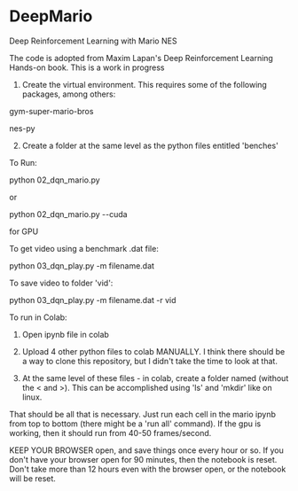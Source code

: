 # DeepMario
Deep Reinforcement Learning with Mario NES

The code is adopted from Maxim Lapan's Deep Reinforcement Learning Hands-on book. This is a work in progress

1. Create the virtual environment. This requires some of the following packages, among others:

gym-super-mario-bros

nes-py

2. Create a folder at the same level as the python files entitled 'benches'

To Run:

python 02_dqn_mario.py

or 

python 02_dqn_mario.py --cuda

for GPU

To get video using a benchmark .dat file:

python 03_dqn_play.py -m filename.dat

To save video to folder 'vid':

python 03_dqn_play.py -m filename.dat -r vid


To run in Colab:

1. Open ipynb file in colab

2. Upload 4 other python files to colab MANUALLY. I think there should be a way to clone this repository, but I didn't take the time to look at that.

3. At the same level of these files - in colab, create a folder named <benches> (without the < and >). This can be accomplished using 'ls' and 'mkdir' like on linux.
  
That should be all that is necessary. Just run each cell in the mario ipynb from top to bottom (there might be a 'run all' command). If the gpu is working, then it should run from 40-50 frames/second.

KEEP YOUR BROWSER open, and save things once every hour or so. If you don't have your browser open for 90 minutes, then the notebook is reset. Don't take more than 12 hours even with the browser open, or the notebook will be reset. 

